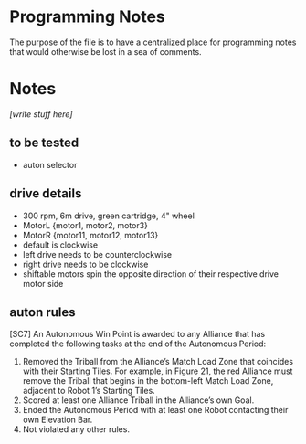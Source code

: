# Programming Notes

The purpose of the file is to have a centralized place for programming notes that would otherwise be lost in a sea of comments.

# Notes

_[write stuff here]_

## to be tested
- auton selector

## drive details

- 300 rpm, 6m drive, green cartridge, 4" wheel
- MotorL {motor1, motor2, motor3}
- MotorR {motor11, motor12, motor13}
- default is clockwise
- left drive needs to be counterclockwise
- right drive needs to be clockwise
- shiftable motors spin the opposite direction of their respective drive motor side

## auton rules

[SC7] An Autonomous Win Point is awarded to any Alliance that has completed the following tasks at the end of the Autonomous Period:

1. Removed the Triball from the Alliance’s Match Load Zone that coincides with their Starting Tiles. For example, in Figure 21, the red Alliance must remove the Triball that begins in the bottom-left Match Load Zone, adjacent to Robot 1’s Starting Tiles.
2. Scored at least one Alliance Triball in the Alliance’s own Goal.
3. Ended the Autonomous Period with at least one Robot contacting their own Elevation Bar.
4. Not violated any other rules.
 